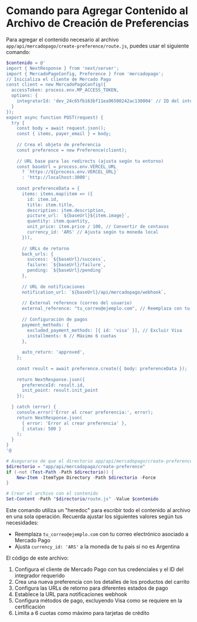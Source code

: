 # Comando para Agregar Contenido al Archivo de Creación de Preferencias

Para agregar el contenido necesario al archivo `app/api/mercadopago/create-preference/route.js`, puedes usar el siguiente comando:

```powershell
$contenido = @'
import { NextResponse } from 'next/server';
import { MercadoPagoConfig, Preference } from 'mercadopago';
// Inicializa el cliente de Mercado Pago
const client = new MercadoPagoConfig({ 
  accessToken: process.env.MP_ACCESS_TOKEN,
  options: { 
    integratorId: 'dev_24c65fb163bf11ea96500242ac130004' // ID del integrador
  }
});
export async function POST(request) {
  try {
    const body = await request.json();
    const { items, payer_email } = body;
    
    // Crea el objeto de preferencia
    const preference = new Preference(client);
    
    // URL base para las redirects (ajusta según tu entorno)
    const baseUrl = process.env.VERCEL_URL 
      ? `https://${process.env.VERCEL_URL}` 
      : 'http://localhost:3000';
    
    const preferenceData = {
      items: items.map(item => ({
        id: item.id,
        title: item.title,
        description: item.description,
        picture_url: `${baseUrl}${item.image}`,
        quantity: item.quantity,
        unit_price: item.price / 100, // Convertir de centavos
        currency_id: 'ARS' // Ajusta según tu moneda local
      })),
      
      // URLs de retorno
      back_urls: {
        success: `${baseUrl}/success`,
        failure: `${baseUrl}/failure`,
        pending: `${baseUrl}/pending`
      },
      
      // URL de notificaciones
      notification_url: `${baseUrl}/api/mercadopago/webhook`,
      
      // External reference (correo del usuario)
      external_reference: "tu_correo@ejemplo.com", // Reemplaza con tu correo
      
      // Configuración de pagos
      payment_methods: {
        excluded_payment_methods: [{ id: 'visa' }], // Excluir Visa
        installments: 6 // Máximo 6 cuotas
      },
      
      auto_return: 'approved',
    };
    
    const result = await preference.create({ body: preferenceData });
    
    return NextResponse.json({ 
      preferenceId: result.id,
      init_point: result.init_point
    });
    
  } catch (error) {
    console.error('Error al crear preferencia:', error);
    return NextResponse.json(
      { error: 'Error al crear preferencia' },
      { status: 500 }
    );
  }
}
'@

# Asegurarse de que el directorio app/api/mercadopago/create-preference existe
$directorio = "app/api/mercadopago/create-preference"
if (-not (Test-Path -Path $directorio)) {
    New-Item -ItemType Directory -Path $directorio -Force
}

# Crear el archivo con el contenido
Set-Content -Path "$directorio/route.js" -Value $contenido
```

Este comando utiliza un "heredoc" para escribir todo el contenido al archivo en una sola operación. Recuerda ajustar los siguientes valores según tus necesidades:

- Reemplaza `tu_correo@ejemplo.com` con tu correo electrónico asociado a Mercado Pago
- Ajusta `currency_id: 'ARS'` a la moneda de tu país si no es Argentina

El código de este archivo:

1. Configura el cliente de Mercado Pago con tus credenciales y el ID del integrador requerido
2. Crea una nueva preferencia con los detalles de los productos del carrito
3. Configura las URLs de retorno para diferentes estados de pago
4. Establece la URL para notificaciones webhook
5. Configura métodos de pago, excluyendo Visa como se requiere en la certificación
6. Limita a 6 cuotas como máximo para tarjetas de crédito